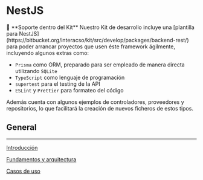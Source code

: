 # NestJS

<aside>
🧰 **Soporte dentro del Kit**
Nuestro Kit de desarrollo incluye una [plantilla para NestJS](https://bitbucket.org/interacso/kit/src/develop/packages/backend-rest/) para poder arrancar proyectos que usen éste framework ágilmente, incluyendo algunos extras como:

- `Prisma` como ORM, preparado para ser empleado de manera directa utilizando `SQLite`
- `TypeScript` como lenguaje de programación
- `supertest` para el testing de la API
- `ESLint` y `Prettier` para formateo del código

Además cuenta con algunos ejemplos de controladores, proveedores y repositorios, lo que facilitará la creación de nuevos ficheros de estos tipos.

</aside>

## General

---

[Introducción](NestJS%2006557b1a8eee47f28b0fa990f8c25f9b/Introduccio%CC%81n%204c5f253c3a71448f868ab674ed7dad1f.md)

[Fundamentos y arquitectura](NestJS%2006557b1a8eee47f28b0fa990f8c25f9b/Fundamentos%20y%20arquitectura%209bf2043199434327928130757e09bc46.md)

[Casos de uso](NestJS%2006557b1a8eee47f28b0fa990f8c25f9b/Casos%20de%20uso%20afa8c18441d44c60afbb7d07691563a0.md)